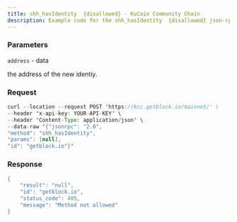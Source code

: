 ```yaml
---
title: shh_hasIdentity  {disallowed} - KuCoin Community Chain
description: Example code for the shh_hasIdentity  {disallowed} json-rpc method. Сomplete guide on how to use shh_hasIdentity  {disallowed} json-rpc in GetBlock.io Web3 documentation.
---
```


### Parameters


`address` - data

the address of the new identiy.

### Request

``` java
curl --location --request POST 'https://kcc.getblock.io/mainnet/' \
--header 'x-api-key: YOUR-API-KEY' \
--header 'Content-Type: application/json' \
--data-raw '{"jsonrpc": "2.0",
"method": "shh_hasIdentity",
"params": [null],
"id": "getblock.io"}'
```

###  Response

``` java
{
    "result": "null",
    "id": "getblock.io",
    "status_code": 405,
    "message": "Method not allowed"
}
```

